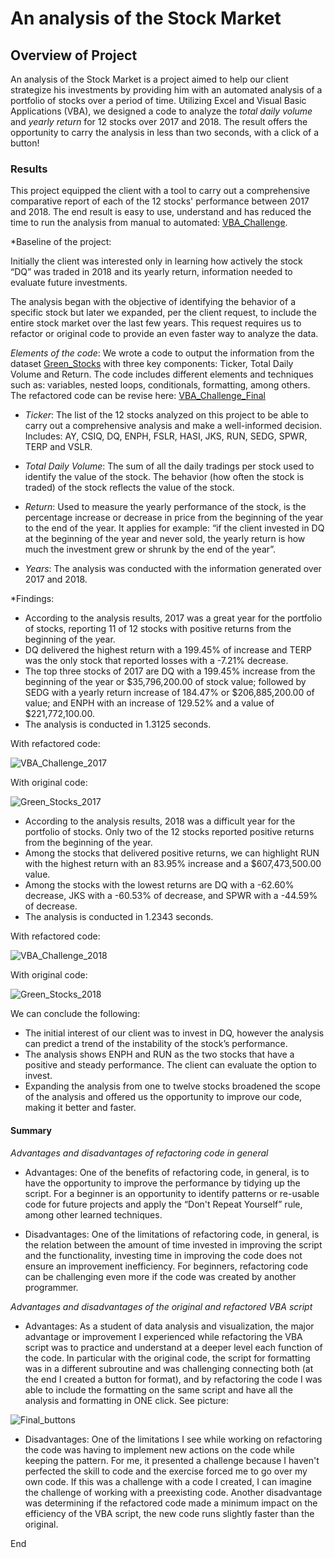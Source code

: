 # **An analysis of the Stock Market**

## Overview of Project

An analysis of the Stock Market is a project aimed to help our client strategize his investments by providing him with an automated analysis of a portfolio of stocks over a period of time. Utilizing Excel and Visual Basic Applications (VBA), we designed a code to analyze the _total daily volume_ and _yearly return_ for 12 stocks over 2017 and 2018. The result offers the opportunity to carry the analysis in less than two seconds, with a click of a button! 

### Results

This project equipped the client with a tool to carry out a comprehensive comparative report of each of the 12 stocks' performance between 2017 and 2018. The end result is easy to use, understand and has reduced the time to run the analysis from manual to automated: [VBA_Challenge](https://github.com/chocoplace/stock-analysis/blob/main/VBA_Challenge.xlsm). 

*Baseline of the project:

Initially the client was interested only in learning how actively the stock “DQ” was traded in 2018 and its yearly return, information needed to evaluate future investments. 

The analysis began with the objective of identifying the behavior of a specific stock but later we expanded, per the client request, to include the entire stock market over the last few years. This request requires us to refactor or original code to provide an even faster way to analyze the data. 

*Elements of the code*: We wrote a code to output the information from the dataset [Green_Stocks](https://github.com/chocoplace/stock-analysis/blob/main/green_stocks.xlsm) with three key components: Ticker, Total Daily Volume and Return. The code includes different elements and techniques such as: variables, nested loops, conditionals, formatting, among others. The refactored code can be revise here: [VBA_Challenge_Final](https://github.com/chocoplace/stock-analysis/blob/main/VBA_Challenge_Final.vbs)

- *_Ticker_*: The list of the 12 stocks analyzed on this project to be able to carry out a comprehensive analysis and make a well-informed decision. Includes: AY, CSIQ, DQ, ENPH, FSLR, HASI, JKS, RUN, SEDG, SPWR, TERP and VSLR.  

- *_Total Daily Volume_*: The sum of all the daily tradings per stock used to identify the value of the stock. The behavior (how often the stock is traded) of the stock reflects the value of the stock.

- *_Return_*: Used to measure the yearly performance of the stock, is the percentage increase or decrease in price from the beginning of the year to the end of the year. It applies for example: “if the client invested in DQ at the beginning of the year and never sold, the yearly return is how much the investment grew or shrunk by the end of the year”. 

- *_Years_*: The analysis was conducted with the information generated over 2017 and 2018. 

*Findings:

- According to the analysis results, 2017 was a great year for the portfolio of stocks, reporting 11 of 12 stocks with positive returns from the beginning of the year.
- DQ delivered the highest return with a 199.45% of increase and TERP was the only stock that reported losses with a -7.21% decrease. 
- The top three stocks of 2017 are DQ with a 199.45% increase from the beginning of the year or $35,796,200.00 of stock value; followed by SEDG with a yearly return increase of 184.47% or $206,885,200.00 of value; and ENPH with an increase of 129.52% and a value of $221,772,100.00. 
- The analysis is conducted in 1.3125 seconds. 

With refactored code: 

![VBA_Challenge_2017](https://github.com/chocoplace/stock-analysis/blob/main/Resources/VBA_Challenge_2017.png)

With original code: 

![Green_Stocks_2017](https://github.com/chocoplace/stock-analysis/blob/main/Resources/Green_Stocks_2017.png)

- According to the analysis results, 2018 was a difficult year for the portfolio of stocks. Only two of the 12 stocks reported positive returns from the beginning of the year.
- Among the stocks that delivered positive returns, we can highlight RUN with the highest return with an 83.95% increase and a $607,473,500.00 value. 
- Among the stocks with the lowest returns are DQ with a -62.60% decrease, JKS with a -60.53% of decrease, and SPWR with a -44.59% of decrease.
- The analysis is conducted in 1.2343 seconds.

With refactored code:

![VBA_Challenge_2018](https://github.com/chocoplace/stock-analysis/blob/main/Resources/VBA_Challenge_2018.png)

With original code:

![Green_Stocks_2018](https://github.com/chocoplace/stock-analysis/blob/main/Resources/Green_Stocks_2018.png)

We can conclude the following:  

- The initial interest of our client was to invest in DQ, however the analysis can predict a trend of the instability of the stock’s performance. 
- The analysis shows ENPH and RUN as the two stocks that have a positive and steady performance. The client can evaluate the option to invest. 
- Expanding the analysis from one to twelve stocks broadened the scope of the analysis and offered us the opportunity to improve our code, making it better and faster.

#### Summary

*Advantages and disadvantages of refactoring code in general*

- Advantages: One of the benefits of refactoring code, in general, is to have the opportunity to improve the performance by tidying up the script. For a beginner is an opportunity to identify patterns or re-usable code for future projects and apply the “Don't Repeat Yourself” rule, among other learned techniques. 

- Disadvantages: One of the limitations of refactoring code, in general, is the relation between the amount of time invested in improving the script and the functionality, investing time in improving the code does not ensure an improvement inefficiency. For beginners, refactoring code can be challenging even more if the code was created by another programmer.


*Advantages and disadvantages of the original and refactored VBA script*

- Advantages: As a student of data analysis and visualization, the major advantage or improvement I experienced while refactoring the VBA script was to practice and understand at a deeper level each function of the code. In particular with the original code, the script for formatting was in a different subroutine and was challenging connecting both (at the end I created a button for format), and by refactoring the code I was able to include the formatting on the same script and have all the analysis and formatting in ONE click. See picture: 

![Final_buttons](https://github.com/chocoplace/stock-analysis/blob/main/Resources/Final_buttons.png)

- Disadvantages: One of the limitations I see while working on refactoring the code was having to implement new actions on the code while keeping the pattern. For me, it presented a challenge because I haven't perfected the skill to code and the exercise forced me to go over my own code. If this was a challenge with a code I created, I can imagine the challenge of working with a preexisting code. Another disadvantage was determining if the refactored code made a minimum impact on the efficiency of the VBA script, the new code runs slightly faster than the original. 

End



